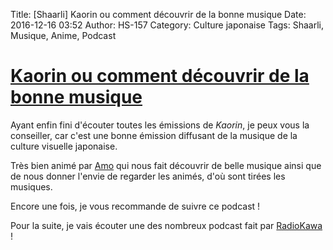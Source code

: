 Title: [Shaarli] Kaorin ou comment découvrir de la bonne musique
Date: 2016-12-16 03:52
Author: HS-157
Category: Culture japonaise
Tags: Shaarli, Musique, Anime, Podcast

# [Kaorin ou comment découvrir de la bonne musique](http://www.radiokawa.com/musique/kaorin/?no_redirect)

Ayant enfin fini d'écouter toutes les émissions de *Kaorin*, je peux vous la conseiller, car c'est une bonne émission diffusant de la musique de la culture visuelle japonaise.

Très bien animé par [Amo](https://twitter.com/PiscesAmo) qui nous fait découvrir de belle musique ainsi que de nous donner l'envie de regarder les animés, d'où sont tirées les musiques.

Encore une fois, je vous recommande de suivre ce podcast !

Pour la suite, je vais écouter une des nombreux podcast fait par [RadioKawa](http://www.radiokawa.com/) !

